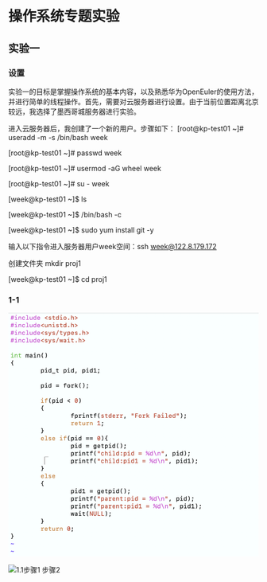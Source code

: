# 操作系统专题实验

## 实验一
### 设置

  实验一的目标是掌握操作系统的基本内容，以及熟悉华为OpenEuler的使用方法，并进行简单的线程操作。首先，需要对云服务器进行设置。由于当前位置距离北京较远，我选择了墨西哥城服务器进行实验。
  
  进入云服务器后，我创建了一个新的用户。步骤如下：
[root@kp-test01 ~]# useradd -m -s /bin/bash week

[root@kp-test01 ~]# passwd week

[root@kp-test01 ~]# usermod -aG wheel week

[root@kp-test01 ~]# su - week

[week@kp-test01 ~]$ ls

[week@kp-test01 ~]$ /bin/bash -c 

[week@kp-test01 ~]$ sudo yum install git -y


输入以下指令进入服务器用户week空间：ssh week@122.8.179.172

创建文件夹 mkdir proj1

[week@kp-test01 ~]$ cd proj1

### 1-1 
![1.1步骤1 步骤2](./assets/1-1/实验1-1步骤一.png)

![1.1步骤1 步骤2](./assets/1-1/实验1-1实验一步骤一运行结果.png)
